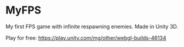 # MyFPS

My first FPS game with infinite respawning enemies. Made in Unity 3D.

Play for free:
https://play.unity.com/mg/other/webgl-builds-46134
